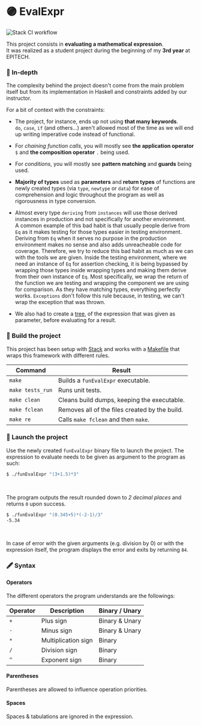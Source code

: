 # 🟣 EvalExpr

![Stack CI workflow](https://github.com/guillaumebgd/EvalExpr/actions/workflows/main.yml/badge.svg)

This project consists in **evaluating a mathematical expression**.<br />
It was realized as a student project during the beginning of my **3rd year** at EPITECH.

### 🔎 In-depth

The complexity behind the project doesn't come from the main problem itself but from its implementation in Haskell and constraints added by our instructor.

For a bit of context with the constraints:

- The project, for instance, ends up not using **that many keywords**.<br />
`do`, `case`, `if` (and others...) aren't allowed most of the time as we will end up writing imperative code instead of functional.

- For *chaining function calls*, you will mostly see **the application operator** `$` and **the composition operator** `.` being used.

- For *conditions*, you will mostly see **pattern matching** and **guards** being used.

- **Majority of types** used as **parameters** and **return types** of functions are newly created types (via `type`, `newtype` or `data`) for ease of comprehension and logic throughout the program as well as rigorousness in type conversion.

- Almost every type `deriving` from `instances` will use those derived instances in production and not specifically for another environment.<br />
A common example of this bad habit is that usually people derive from `Eq` as it makes testing for those types easier in testing environment.<br />
Deriving from `Eq` when it serves no purpose in the production environment makes no sense and also adds unreacheable code for coverage.
Therefore, we try to reduce this bad habit as much as we can with the tools we are given.
Inside the testing environment, where we need an instance of `Eq` for assertion checking, it is being bypassed by wrapping those types inside wrapping types and making them derive from their own instance of `Eq`.
Most specifically, we wrap the return of the function we are testing and wrapping the component we are using for comparison. As they have matching types, everything perfectly works.
`Exceptions` don't follow this rule because, in testing, we can't wrap the exception that was thrown.

- We also had to create a [tree](https://en.wikipedia.org/wiki/Tree_(graph_theory)), of the expression that was given as parameter, before evaluating for a result.

### 🔨 Build the project

This project has been setup with [Stack](https://docs.haskellstack.org/en/stable/README/) and works with a [Makefile](https://en.wikipedia.org/wiki/Make_(software)) that wraps this framework with different rules.

| Command          | Result                                          |
| ---------------- | ----------------------------------------------- |
| `make`           | Builds a ```funEvalExpr``` executable.          |
| `make tests_run` | Runs unit tests.                                |
| `make clean`     | Cleans build dumps, keeping the executable.     |
| `make fclean`    | Removes all of the files created by the build.  |
| `make re`        | Calls `make fclean` and then `make`.            |

### 🚀 Launch the project

Use the newly created `funEvalExpr` binary file to launch the project.
The expression to evaluate needs to be given as argument to the program as such:

```bash
$ ./funEvalExpr "(3+1.5)*3"
```
<br />

The program outputs the result rounded down to *2 decimal places* and returns `0` upon success.

```bash
$ ./funEvalExpr "(0.345+5)*(-2-1)/3"
-5.34
```
<br />

In case of error with the given arguments (e.g. division by 0) or with the expression itself, the program displays the error and exits by returning `84`.

### 🖋️ Syntax

#### Operators

The different operators the program understands are the followings:

| Operator | Description         | Binary / Unary |
| -------- | ------------------- | -------------- |
| `+`      | Plus sign           | Binary & Unary |
| `-`      | Minus sign          | Binary & Unary |
| `*`      | Multiplication sign | Binary         |
| `/`      | Division sign       | Binary         |
| `^`      | Exponent sign       | Binary         |

#### Parentheses

Parentheses are allowed to influence operation priorities.

#### Spaces

Spaces & tabulations are ignored in the expression.

